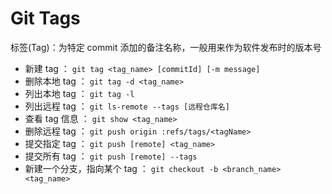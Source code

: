 # Git Tags

标签(Tag)：为特定 commit 添加的备注名称，一般用来作为软件发布时的版本号

- 新建 tag ： `git tag <tag_name> [commitId] [-m message]`
- 删除本地 tag ： `git tag -d <tag_name>`
- 列出本地 tag ： `git tag -l`
- 列出远程 tag ： `git ls-remote --tags [远程仓库名]`
- 查看 tag 信息 ： `git show <tag_name>`
- 删除远程 tag ： `git push origin :refs/tags/<tagName>`
- 提交指定 tag ： `git push [remote] <tag_name>`
- 提交所有 tag ： `git push [remote] --tags`
- 新建一个分支，指向某个 tag ： `git checkout -b <branch_name> <tag_name>`

